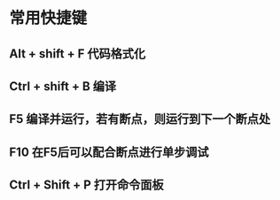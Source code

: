 # 常用快捷键

## Alt + shift + F  代码格式化

## Ctrl + shift + B  编译

## F5    编译并运行，若有断点，则运行到下一个断点处

## F10  在F5后可以配合断点进行单步调试

## Ctrl + Shift + P 打开命令面板
